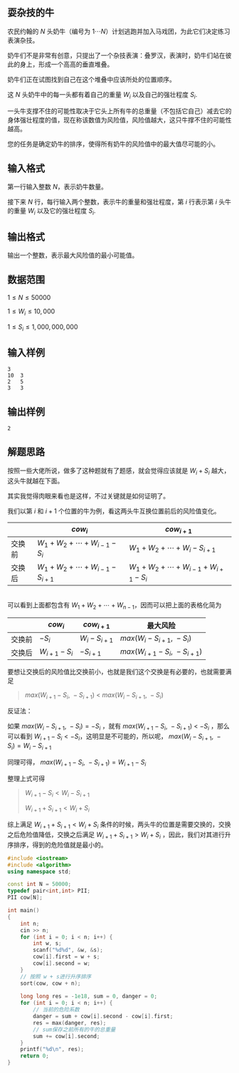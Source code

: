 ## 耍杂技的牛

农民约翰的 $N$ 头奶牛（编号为 $1 \dotsm N$）计划逃跑并加入马戏团，为此它们决定练习表演杂技。

奶牛们不是非常有创意，只提出了一个杂技表演：叠罗汉，表演时，奶牛们站在彼此的身上，形成一个高高的垂直堆叠。

奶牛们正在试图找到自己在这个堆叠中应该所处的位置顺序。

这 $N$ 头奶牛中的每一头都有着自己的重量 $W_i$ 以及自己的强壮程度 $S_i$.

一头牛支撑不住的可能性取决于它头上所有牛的总重量（不包括它自己）减去它的身体强壮程度的值，现在称该数值为风险值，风险值越大，这只牛撑不住的可能性越高。

您的任务是确定奶牛的排序，使得所有奶牛的风险值中的最大值尽可能的小。

## 输入格式

第一行输入整数 $N$，表示奶牛数量。

接下来 $N$ 行，每行输入两个整数，表示牛的重量和强壮程度，第 $i$ 行表示第 $i$ 头牛的重量 $W_i$ 以及它的强壮程度 $S_i$.

## 输出格式

输出一个整数，表示最大风险值的最小可能值。

## 数据范围

$1≤N≤50000$

$1≤W_i≤10,000$

$1≤S_i≤1,000,000,000$

## 输入样例

```
3
10  3
2   5
3   3
```

## 输出样例

```
2
```

## 解题思路

按照一些大佬所说，做多了这种题就有了题感，就会觉得应该就是 $W_i + S_i$ 越大，这头牛就越在下面。

其实我觉得肉眼来看也是这样，不过关键就是如何证明了。

我们以第 $i$ 和 $i+1$ 个位置的牛为例，看这两头牛互换位置前后的风险值变化。

|   | $cow_i$  | $cow_{i + 1}$ |
| --- | --- | --- |
| 交换前 | $W_1 + W_2 + \dotsm+ W_{i-1} - S_i$ | $W_1 + W_2 + \dotsm+ W_{i} - S_{i+1}$ |
| 交换后 | $W_1 + W_2 + \dotsm+ W_{i-1} - S_{i+1}$ | $W_1 + W_2 + \dotsm+ W_{i-1} + W_{i+1} - S_i$ |

\
可以看到上面都包含有 $W_1 + W_2 + \dotsm+ W_{n-1}$，因而可以把上面的表格化简为

|           | $cow_i$          | $cow_{i + 1}$     | 最大风险|
| ---       |---               |---                | ---|
| 交换前     | $- S_i$          | $W_{i} - S_{i+1}$ | $max(W_{i} - S_{i+1}, \ -S_i)$ |
| 交换后     | $W_{i+1} - S_i$  | $- S_{i+1}$       | $max(W_{i+1} - S_i,\ -S_{i+1})$ |

要想让交换后的风险值比交换前小，也就是我们这个交换是有必要的，也就需要满足 

> $max(W_{i+1} - S_i,\ -S_{i+1})$  <  $max(W_i - S_{i+1},\ -S_{i})$

反证法：

如果 $max(W_{i} - S_{i+1}, \ -S_i) = -S_i$ ，就有 $max(W_{i+1} - S_i,\ -S_{i+1})$ < $-S_i$ ，那么可以看到 $W_{i+1} - S_i < -S_i$，这明显是不可能的，所以呢， $max(W_{i} - S_{i+1}, \ -S_i) = W_{i} - S_{i+1}$

同理可得， $max(W_{i+1} - S_i,\ -S_{i+1}) = {W_{i+1} - S_i}$

整理上式可得

> $W_{i+1} - S_i < W_i - S_{i+1}$
> 
> $W_{i+1} + S_{i+1} < W_i + S_i$

综上满足 $W_{i+1} + S_{i+1} < W_i + S_i$ 条件的时候，两头牛的位置是需要交换的，交换之后危险值降低，交换之后满足 $W_{i+1} + S_{i+1} > W_i + S_i$ ，因此，我们对其进行升序排序，得到的危险值就是最小的。

```cpp
#include <iostream>
#include <algorithm>
using namespace std;

const int N = 50000;
typedef pair<int,int> PII;
PII cow[N];

int main()
{
    int n;
    cin >> n;
    for (int i = 0; i < n; i++) {
        int w, s;
        scanf("%d%d", &w, &s);
        cow[i].first = w + s;
        cow[i].second = w;
    }
    // 按照 w + s进行升序排序
    sort(cow, cow + n);
    
    long long res = -1e18, sum = 0, danger = 0;
    for (int i = 0; i < n; i++) {
        // 当前的危险系数
        danger = sum + cow[i].second - cow[i].first;
        res = max(danger, res);
        // sum保存之前所有的牛的总重量
        sum += cow[i].second;
    }
    printf("%d\n", res);
    return 0;
}
```